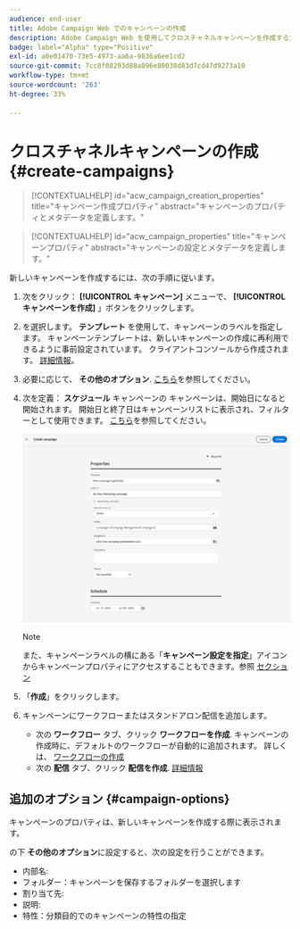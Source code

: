 ```yaml
---
audience: end-user
title: Adobe Campaign Web でのキャンペーンの作成
description: Adobe Campaign Web を使用してクロスチャネルキャンペーンを作成する方法を学ぶ
badge: label="Alpha" type="Positive"
exl-id: a6e01470-73e5-4973-aa6a-9836a6ee1cd2
source-git-commit: 7cc8f08293d88a896e80038d83d7cd47d9273a10
workflow-type: tm+mt
source-wordcount: '263'
ht-degree: 33%

---
```



# クロスチャネルキャンペーンの作成 {#create-campaigns}

>[!CONTEXTUALHELP]
>id="acw_campaign_creation_properties"
>title="キャンペーン作成プロパティ"
>abstract="キャンペーンのプロパティとメタデータを定義します。"

>[!CONTEXTUALHELP]
>id="acw_campaign_properties"
>title="キャンペーンプロパティ"
>abstract="キャンペーンの設定とメタデータを定義します。"

新しいキャンペーンを作成するには、次の手順に従います。

1. 次をクリック： **[!UICONTROL キャンペーン]** メニューで、 **[!UICONTROL キャンペーンを作成]** 」ボタンをクリックします。
1. を選択します。 **テンプレート** を使用して、キャンペーンのラベルを指定します。 キャンペーンテンプレートは、新しいキャンペーンの作成に再利用できるように事前設定されています。 クライアントコンソールから作成されます。
   [詳細情報](https://experienceleague.adobe.com/docs/campaign/automation/campaign-orchestration/marketing-campaign-templates.html?lang=ja)。
1. 必要に応じて、 **その他のオプション**. [こちら](#campaign-options)を参照してください。
1. 次を定義： **スケジュール** キャンペーンの キャンペーンは、開始日になると開始されます。 開始日と終了日はキャンペーンリストに表示され、フィルターとして使用できます。 [こちら](gs-campaigns.md#access-campaigns)を参照してください。

   ![キャンペーンプロパティの定義](assets/campaign-properties.png)

   >[!NOTE]
   >
   >また、キャンペーンラベルの横にある「**キャンペーン設定を指定**」アイコンからキャンペーンプロパティにアクセスすることもできます。参照 [セクション](gs-campaigns.md#campaign-dashboard)

1. 「**作成**」をクリックします。
1. キャンペーンにワークフローまたはスタンドアロン配信を追加します。
   * 次の **ワークフロー** タブ、クリック **ワークフローを作成**. キャンペーンの作成時に、デフォルトのワークフローが自動的に追加されます。 詳しくは、 [ワークフローの作成](../workflows/create-workflow.md)
   * 次の **配信** タブ、クリック **配信を作成**. [詳細情報](../msg/gs-messages.md)

## 追加のオプション {#campaign-options}

キャンペーンのプロパティは、新しいキャンペーンを作成する際に表示されます。

の下 **その他のオプション**&#x200B;に設定すると、次の設定を行うことができます。

* 内部名:
* フォルダー：キャンペーンを保存するフォルダーを選択します
* 割り当て先:
* 説明:
* 特性：分類目的でのキャンペーンの特性の指定

<!--
## Create a cross-channel campaign {#cross-channel-campaign}


>[!CONTEXTUALHELP]
>id="acw_campaign_creation_workflow"
>title="Workflow list"
>abstract="List of workflows available for your campaign. Use the 'Create workflow' button to add a workflow in your campaign."

In a cross-channel campaign, a single marketing communication uses different channels. Data is passed between the channels. The customer receives communication through multiple channels based on, for example, their interaction with the previous communication.

-->
<!--
existing campaign: settings button -> properties like when creation
schedule in header


About plans, programs and campaigns
Adobe Campaign allows you to plan marketing campaigns in which you can create and manage different types of activities: emails, SMS messages, push notifications, workflows, landing pages. These campaigns and their contents can be gathered into programs.

The programs and campaigns allow you to regroup and view the different marketing activities that are linked to them.

A program may contain other programs as well as campaigns, workflows, and landing pages. It appears in the timeline and help you organize your marketing activities: you can separate them by country, by brand, by unit, etc.
A campaign enables you to gather all the marketing activities of your choice under a single entity. A campaign may contain emails, SMS, push notifications, direct mails, workflows, and landing pages.
To better organize your marketing plans, Adobe recommends the following hierarchy: Program > Sub-programs > Campaigns > Workflows > Deliveries.

Reports on programs and campaigns allow you to analyze their impact. For example, you can build reports at the campaign level to aggregate data on all deliveries contained in that campaign.

Related topics:

Timeline
About dynamic reports
Creating a campaign
In programs and sub-programs, you can add campaigns. Campaigns can contain marketing activities such as emails, SMS, push notifications, workflows, and landing pages.

From the Adobe Campaign home page, select the Programs & Campaigns card and access a program or sub-program.

Click on the Create button and select Campaign.

In the Creation mode screen, select a campaign type.



The campaign types available are based on templates defined in Resources > Templates > Campaign templates. For more on this, refer to the Managing templates section.

In the Properties screen, enter the name and ID of the campaign.

Select a start and end date to your campaign. These dates only apply to the campaign itself.



Click on Create to confirm the creation of the campaign.

The campaign is created and displayed. Use the Create button to add marketing activities to your campaign.

NOTE
Depending on your license agreement, you may access only some of these activities.

You can also create a campaign from the marketing activity list. You can choose to link the marketing activity to a parent program or sub-program via the properties window of the campaign.


Programs and campaigns icons and statuses
Each program and each campaign in the list has a visual symbol and an icon whose color indicates the execution status. This status depends on the validity period of the program or the campaign.

Gray: the program/campaign has not yet started - Editing status.
Blue: the program/campaign is in progress - In progress status.
Green: the program/campaign has finished - Finished status. By default, the current date is automatically shown as the validity start date and the end date is calculated according to the start date (D+186 days). You can change these dates in the program or campaign properties.


Business.Adobe.com resources
-->
